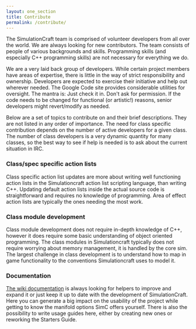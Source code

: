 ```yaml
---
layout: one_section
title: Contribute
permalink: /contribute/
---
```


The SimulationCraft team is comprised of volunteer developers from all
over the world. We are always looking for new contributors.  The team
consists of people of various backgrounds and skills.  Programming
skills (and especially C++ programming skills) are not necessary for
everything we do.
    
We are a very laid back group of developers. While certain project
members have areas of expertise, there is little in the way of strict
responsibility and ownership. Developers are expected to exercise their
initiative and help out wherever needed. The Google Code site provides
considerable utilities for oversight. The mantra is: Just check it in.
Don't ask for permission. If the code needs to be changed for
functional (or artistic!) reasons, senior developers might
revert/modify as needed.
    
Below are a set of topics to contribute on and their brief
descriptions. They are not listed in any order of importance. The need
for class specific contribution depends on the number of active
developers for a given class. The number of class developers is a very
dynamic quantity for many classes, so the best way to see if help is
needed is to ask about the current situation in IRC.
    
### Class/spec specific action lists
  
Class specific action list updates are more about writing well
functioning action lists in the Simulationcraft action list scripting
language, than writing C++. Updating default action lists inside the
actual source code is straightforward and requires no knowledge of
programming. Area of effect action lists are typically the ones needing
the most work.
    
### Class module development
  
Class module development does not require in-depth knowledge of C++,
however it does require some basic understanding of object oriented
programming. The class modules in Simulationcraft typically does not
require worrying about memory management, it is handled by the core
sim. The largest challenge in class development is to understand how to
map in game functionality to the conventions Simulationcraft uses to
model it.
    
### Documentation

[The wiki documentation](https://code.google.com/p/simulationcraft/wiki/DocumentationTOC)
is always looking for helpers to improve and expand it or just keep it up to date with the development
of SimulationCraft. Here you can generate a big impact on the usability of the project while getting
to know the manifold options SimC offers yourself.
There is also the possibility to write usage guides here, either by creating new ones or reworking the Starters Guide.   
